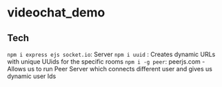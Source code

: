 # videochat_demo

## Tech

`npm i express ejs socket.io`: Server
`npm i uuid` : Creates dynamic URLs with unique UUids for the specific rooms
`npm i -g peer`: peerjs.com - Allows us to run Peer Server which connects different user and gives us dynamic user Ids


